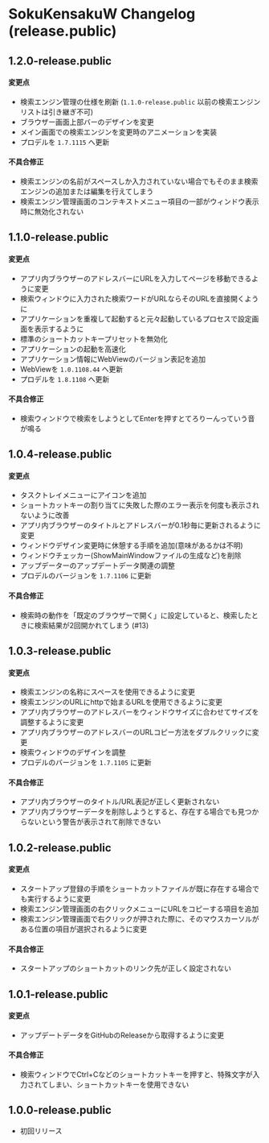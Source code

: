 # SokuKensakuW Changelog (release.public)

## 1.2.0-release.public
#### 変更点
- 検索エンジン管理の仕様を刷新 (`1.1.0-release.public` 以前の検索エンジンリストは引き継ぎ不可)
- ブラウザー画面上部バーのデザインを変更
- メイン画面での検索エンジンを変更時のアニメーションを実装
- プロデルを `1.7.1115` へ更新

#### 不具合修正
- 検索エンジンの名前がスペースしか入力されていない場合でもそのまま検索エンジンの追加または編集を行えてしまう
- 検索エンジン管理画面のコンテキストメニュー項目の一部がウィンドウ表示時に無効化されない

## 1.1.0-release.public
#### 変更点
- アプリ内ブラウザーのアドレスバーにURLを入力してページを移動できるように変更
- 検索ウィンドウに入力された検索ワードがURLならそのURLを直接開くように
- アプリケーションを重複して起動すると元々起動しているプロセスで設定画面を表示するように
- 標準のショートカットキープリセットを無効化
- アプリケーションの起動を高速化
- アプリケーション情報にWebViewのバージョン表記を追加
- WebViewを `1.0.1108.44` へ更新
- プロデルを `1.8.1108` へ更新

#### 不具合修正
- 検索ウィンドウで検索をしようとしてEnterを押すとてろりーんっていう音が鳴る

## 1.0.4-release.public
#### 変更点
- タスクトレイメニューにアイコンを追加
- ショートカットキーの割り当てに失敗した際のエラー表示を何度も表示されないように改善
- アプリ内ブラウザーのタイトルとアドレスバーが0.1秒毎に更新されるように変更
- ウィンドウデザイン変更時に休憩する手順を追加(意味があるかは不明)
- ウィンドウチェッカー(ShowMainWindowファイルの生成など)を削除
- アップデーターのアップデートデータ関連の調整
- プロデルのバージョンを `1.7.1106` に更新

#### 不具合修正
- 検索時の動作を「既定のブラウザーで開く」に設定していると、検索したときに検索結果が2回開かれてしまう (#13)

## 1.0.3-release.public
#### 変更点
- 検索エンジンの名称にスペースを使用できるように変更
- 検索エンジンのURLにhttpで始まるURLを使用できるように変更
- アプリ内ブラウザーのアドレスバーをウィンドウサイズに合わせてサイズを調整するように変更
- アプリ内ブラウザーのアドレスバーのURLコピー方法をダブルクリックに変更
- 検索ウィンドウのデザインを調整
- プロデルのバージョンを `1.7.1105` に更新

#### 不具合修正
- アプリ内ブラウザーのタイトル/URL表記が正しく更新されない
- アプリ内ブラウザーデータを削除しようとすると、存在する場合でも見つからないという警告が表示されて削除できない

## 1.0.2-release.public
#### 変更点
- スタートアップ登録の手順をショートカットファイルが既に存在する場合でも実行するように変更
- 検索エンジン管理画面の右クリックメニューにURLをコピーする項目を追加
- 検索エンジン管理画面で右クリックが押された際に、そのマウスカーソルがある位置の項目が選択されるように変更

#### 不具合修正
- スタートアップのショートカットのリンク先が正しく設定されない

## 1.0.1-release.public
#### 変更点
- アップデートデータをGitHubのReleaseから取得するように変更
#### 不具合修正
- 検索ウィンドウでCtrl+Cなどのショートカットキーを押すと、特殊文字が入力されてしまい、ショートカットキーを使用できない

## 1.0.0-release.public
- 初回リリース
